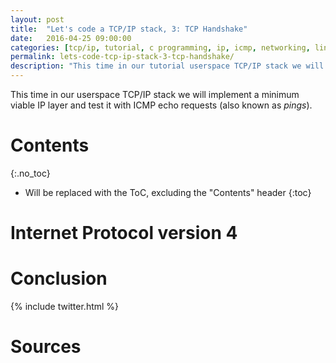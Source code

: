 ```yaml
---
layout: post
title:  "Let's code a TCP/IP stack, 3: TCP Handshake"
date:   2016-04-25 09:00:00
categories: [tcp/ip, tutorial, c programming, ip, icmp, networking, linux]
permalink: lets-code-tcp-ip-stack-3-tcp-handshake/
description: "This time in our tutorial userspace TCP/IP stack we will implement a minimum viable IP layer and test it with ICMP echo requests. We will take a look at the headers of IPv4 and ICMPv4 and describe how to check them for integrity. Some features, such as IP fragmentation, are left as an exercise for the reader."
---
```


This time in our userspace TCP/IP stack we will implement a minimum viable IP layer and test it with ICMP echo requests (also known as _pings_). 

# Contents
{:.no_toc}

* Will be replaced with the ToC, excluding the "Contents" header
{:toc}

# Internet Protocol version 4

# Conclusion

{% include twitter.html %}

# Sources
[^tcp-roadmap]:<https://tools.ietf.org/html/rfc7414>
